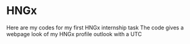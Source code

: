 # HNGx
Here are my codes for my first HNGx internship task
The code gives a webpage look of my HNGx profile outlook with a UTC